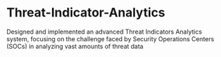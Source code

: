 # Threat-Indicator-Analytics
Designed and implemented an advanced Threat Indicators Analytics system, focusing on the challenge faced by Security Operations Centers (SOCs) in analyzing vast amounts of threat data
